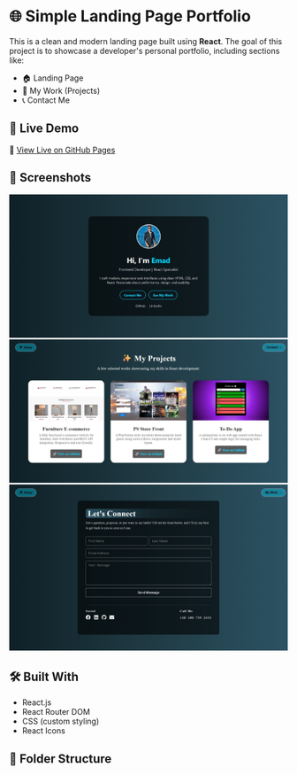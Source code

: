 # 🌐 Simple Landing Page Portfolio

This is a clean and modern landing page built using **React**. The goal of this project is to showcase a developer's personal portfolio, including sections like:

- 🏠 Landing Page
- 💼 My Work (Projects)
- 📞 Contact Me

## 🔗 Live Demo

🚀 [View Live on GitHub Pages](https://omda-dev.github.io/Simple-Landing-Page-Portfolio-/)

## 📸 Screenshots

![Landing Page](./src/Screenshot_28-7-2025_212454_localhost.jpeg)
![My Work](./src/Screenshot_28-7-2025_213030_localhost.jpeg)
![Contact](./src/Screenshot_28-7-2025_212856_localhost.jpeg)

## 🛠️ Built With

- React.js
- React Router DOM
- CSS (custom styling)
- React Icons

## 📁 Folder Structure
